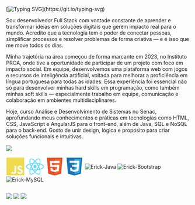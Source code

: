 [![Typing SVG](https://readme-typing-svg.demolab.com?font=Fira+Code&pause=1000&color=1F66F7&center=true&vCenter=true&random=false&width=850&lines=Ol%C3%A1!+Meu+nome+%C3%A9+Erick!👋+;Seja+bem+vindo+ao+meu+Github!)](https://git.io/typing-svg)

Sou desenvolvedor Full Stack com vontade constante de aprender e transformar ideias em soluções digitais que gerem impacto real para o mundo. Acredito que a tecnologia tem o poder de conectar pessoas, simplificar processos e resolver problemas de forma criativa — e é isso que me move todos os dias.

Minha trajetória na área começou de forma marcante em 2023, no Instituto PROA, onde tive a oportunidade de participar de um projeto com foco em impacto social. Em equipe, desenvolvemos uma plataforma web com jogos e recursos de inteligência artificial, voltada para melhorar a proficiência em língua portuguesa para todas as idades. Essa experiência foi essencial não só para desenvolver minhas hard skills em programação, como também minhas soft skills — especialmente trabalho em equipe, comunicação e colaboração em ambientes multidisciplinares.

Hoje, curso Análise e Desenvolvimento de Sistemas no Senac, aprofundando meus conhecimentos e práticas em tecnologias como HTML, CSS, JavaScript e AngularJS para o front-end, além de Java, SQL e NoSQL para o back-end. Gosto de unir design, lógica e propósito para criar soluções funcionais e intuitivas.


<a href="https://github.com/Erick-Badaro/convoychat">
  <img height=200 align="center" src="https://github-readme-stats.vercel.app/api/top-langs?username=Erick-Badaro&layout=compact&langs_count=8&card_width=320&theme=radical" />
</a>

<div style="display: inline_block"><br>
  <img align="center" alt="Erick-Js" height="50" width="50" src="https://raw.githubusercontent.com/devicons/devicon/master/icons/javascript/javascript-plain.svg">
  <img align="center" alt="Erick-Angular" height="50" width="50" src="https://raw.githubusercontent.com/devicons/devicon/master/icons/react/react-original.svg">
  <img align="center" alt="Erick-HTML" height="50" width="50" src="https://raw.githubusercontent.com/devicons/devicon/master/icons/html5/html5-original.svg">
  <img align="center" alt="Erick-CSS" height="50" width="50" src="https://raw.githubusercontent.com/devicons/devicon/master/icons/css3/css3-original.svg">
  <img align="center" alt="Erick-Java" height="50" width="50" src=https://cdn.jsdelivr.net/gh/devicons/devicon/icons/java/java-original.svg>
  <img align="center" alt="Erick-Bootstrap" height="50" width="50" src="https://cdn.jsdelivr.net/gh/devicons/devicon/icons/bootstrap/bootstrap-original.svg">
  <img align="center" alt="Erick-MySQL" height="50" width="50" src="https://cdn.jsdelivr.net/gh/devicons/devicon/icons/mysql/mysql-original-wordmark.svg">


</div>

##

<div> 
  <a href="https://www.instagram.com/badaro_erick/" target="_blank"><img src="https://img.shields.io/badge/-Instagram-%23E4405F?style=for-the-badge&logo=instagram&logoColor=white" target="_blank"></a>
  <a href = "mailto:zaterick10@gmail.com"><img src="https://img.shields.io/badge/-Gmail-%23333?style=for-the-badge&logo=gmail&logoColor=white" target="_blank"></a>
  <a href="https://www.linkedin.com/in/erick-badar%C3%B3-3849aa215/" target="_blank"><img src="https://img.shields.io/badge/-LinkedIn-%230077B5?style=for-the-badge&logo=linkedin&logoColor=white" target="_blank"></a> 
  
</div>
